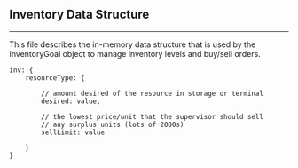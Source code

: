 ## Inventory Data Structure
---
This file describes the in-memory data structure that is used by the InventoryGoal object to manage inventory levels and buy/sell orders.

```
inv: {
    resourceType: {

        // amount desired of the resource in storage or terminal
        desired: value,

        // the lowest price/unit that the supervisor should sell
        // any surplus units (lots of 2000s)
        sellLimit: value
        
    }
}
```
